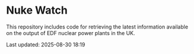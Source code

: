 # Nuke Watch

This repository includes code for retrieving the latest information available on the output of EDF nuclear power plants in the UK.

Last updated: 2025-08-30 18:19